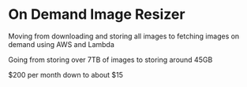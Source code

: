 # On Demand Image Resizer

Moving from downloading and storing all images to fetching images on demand using AWS and Lambda

Going from storing over 7TB of images to storing around 45GB

$200 per month down to about $15
